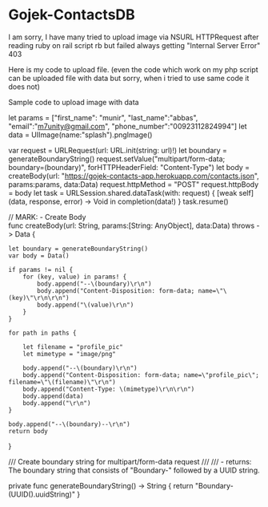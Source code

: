 # Gojek-ContactsDB

I am sorry, I have many tried to upload image via NSURL HTTPRequest after reading ruby on rail script rb but failed always getting "Internal Server Error" 403

Here is my code to upload file. (even the code which work on my php script can be uploaded file with data but sorry, when i tried to use same code it does not)

Sample code to upload image with data

let params = ["first_name": "munir", "last_name":"abbas", "email":"m7unity@gmail.com", "phone_number":"00923112824994"]
let data = UIImage(name:"splash").pngImage()

var request = URLRequest(url: URL.init(string: url)!)
let boundary = generateBoundaryString()
request.setValue("multipart/form-data; boundary=\(boundary)", forHTTPHeaderField: "Content-Type")
let body = createBody(url: "https://gojek-contacts-app.herokuapp.com/contacts.json", params:params, data:Data)
request.httpMethod = "POST"
request.httpBody = body
let task = URLSession.shared.dataTask(with: request) { [weak self] (data, response, error) -> Void in
    completion(data!)
}
task.resume()
        
        
//  MARK: - Create Body        
func createBody(url: String, params:[String: AnyObject], data:Data) throws -> Data {

    let boundary = generateBoundaryString()
    var body = Data()

    if params != nil {
        for (key, value) in params! {
            body.append("--\(boundary)\r\n")
            body.append("Content-Disposition: form-data; name=\"\(key)\"\r\n\r\n")
            body.append("\(value)\r\n")
        }
    }

    for path in paths {
    
        let filename = "profile_pic"
        let mimetype = "image/png"

        body.append("--\(boundary)\r\n")
        body.append("Content-Disposition: form-data; name=\"profile_pic\"; filename=\"\(filename)\"\r\n")
        body.append("Content-Type: \(mimetype)\r\n\r\n")
        body.append(data)
        body.append("\r\n")
    }

    body.append("--\(boundary)--\r\n")
    return body
}

/// Create boundary string for multipart/form-data request
///
/// - returns:            The boundary string that consists of "Boundary-" followed by a UUID string.

private func generateBoundaryString() -> String {
    return "Boundary-\(UUID().uuidString)"
}
